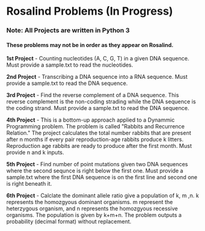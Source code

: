 # Rosalind Problems (In Progress)
### Note: All Projects are written in Python 3
#### These problems may not be in order as they appear on Rosalind. 

**1st Project** - Counting nucleotides (A, C, G, T) in a given DNA sequence. Must provide a sample.txt to read the nucleotides. 

**2nd Project** - Transcribing a DNA sequence into a RNA sequence. Must provide a sample.txt to read the DNA sequence. 

**3rd Project** - Find the reverse complement of a DNA sequence. This reverse complement is the non-coding strading while the DNA sequence is the coding strand. Must provide a sample.txt to read the DNA sequence.

**4th Project** - This is a bottom-up approach applied to a Dynammic Programming problem. The problem is called "Rabbits and Recurrence Relation." The project calculates the total number rabbits that are present after n months if every pair reproduction-age rabbits produce k litters. Reproduction age rabbits are ready to produce after the first month. Must provide n and k inputs.   

**5th Project** - Find number of point mutations given two DNA sequences where the second sequnce is right below the first one. Must provide a sample.txt where the first DNA sequence is on the first line and second one is right beneath it. 

**6th Project** - Calclate the dominant allele ratio give a population of k, m ,n. k represents the homozgyous dominant organisms. m represent the heterzygous organism, and n represents the homozgyous recessive organisms. The population is given by k+m+n. The problem outputs a probability (decimal format) without replacement. 
